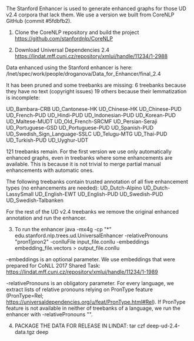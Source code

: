 The Stanford Enhancer is used to generate enhanced graphs for those UD v2.4 corpora that lack them.
We use a version we built from CoreNLP GitHub (commit #5fdbfb2).

1. Clone the CoreNLP repository and build the project
https://github.com/stanfordnlp/CoreNLP

2. Download Universal Dependencies 2.4
https://lindat.mff.cuni.cz/repository/xmlui/handle/11234/1-2988

Data enhanced using the Stanford enhancer is here:
/lnet/spec/work/people/droganova/Data_for_Enhancer/final_2.4

It has been pruned and some treebanks are missing:
6 treebanks because they have no text (copyright issues)
19 others because their lemmatization is incomplete:

UD_Bambara-CRB
UD_Cantonese-HK
UD_Chinese-HK
UD_Chinese-PUD
UD_French-PUD
UD_Hindi-PUD
UD_Indonesian-PUD
UD_Korean-PUD
UD_Maltese-MUDT
UD_Old_French-SRCMF
UD_Persian-Seraji
UD_Portuguese-GSD
UD_Portuguese-PUD
UD_Spanish-PUD
UD_Swedish_Sign_Language-SSLC
UD_Telugu-MTG
UD_Thai-PUD
UD_Turkish-PUD
UD_Uyghur-UDT

121 treebanks remain.
For the first version we use only automatically enhanced graphs, even in treebanks where some enhancements
are available. This is because it is not trivial to merge partial manual enhancements with automatic ones.

The following treebanks contain trusted annotation of all five
enhancement types (no enhancements are needed):
UD_Dutch-Alpino
UD_Dutch-LassySmall
UD_English-EWT
UD_English-PUD
UD_Swedish-PUD
UD_Swedish-Talbanken

For the rest of the UD v2.4 treebanks we remove the original enhanced annotation and run the enhancer.

3. To run the enhancer
java -mx4g -cp "*" edu.stanford.nlp.trees.ud.UniversalEnhancer -relativePronouns "pron1|pron2" -conlluFile input_file.conllu -embeddings embedding_file.vectors > output_file.conllu

-embeddings is an optional parameter.
We use embeddings that were prepared for CoNLL 2017 Shared Task:
https://lindat.mff.cuni.cz/repository/xmlui/handle/11234/1-1989

-relativePronouns is an obligatory parameter.
For every language, we extract lists of relative pronouns relying on PronType feature (PronType=Rel; https://universaldependencies.org/u/feat/PronType.html#Rel).
If PronType feature is not available in neither of treebanks of a language, we run the enhancer with -relativePronouns "".

4. PACKAGE THE DATA FOR RELEASE IN LINDAT:
tar czf deep-ud-2.4-data.tgz deep
